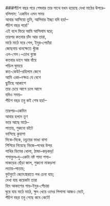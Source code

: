 ###পঁচিশ বছর পরে
শেষবার তার সাথে যখন হয়েছে দেখা মাঠের উপরে–  
বলিলাম: ‘একদিন এমন সময়  
আবার আসিয়ো তুমি, আসিবার ইচ্ছা যদি হয়!–  
পঁচিশ বছর পরে!’  
এই বলে ফিরে আমি আসিলাম ঘরে;  
তারপর কতবার চাঁদ আর তারা,  
মাঠে মাঠে মরে গেল, ইদুর–পেচাঁরা  
জোছনায় ধানক্ষেতে খুঁজে  
এল-গেল।–চোখ বুজে  
কতবার ডানে আর বাঁয়ে  
পড়িল ঘুমায়ে  
কত-কেউ!–রহিলাম জেগে  
আমি একা–নক্ষত্র যে বেগে  
ছুটিছে আকাশে  
তার চেয়ে আগে চলে আসে  
যদিও সময়–  
পঁচিশ বছর তবু কই শেষ হয়!–  

তারপর–একদিন  
আবার হলদে তৃণ  
ভরে আছে মাঠে–  
পাতায়, শুকনো ডাঁটে  
ভাসিছে কুয়াশা  
দিকে-দিকে, চড়ুয়ের ভাঙা বাসা  
শিশিরে গিয়েছে ভিজে–পথের উপর  
পাখির ডিমের খোলা, ঠান্ডা–কড়্‌কড়্!  
শসাফুল–দু-একটা নষ্ট শাদা শসা–  
মাকড়ের ছেঁড়া জাল, শুকনো মাকড়সা  
লতায়–পাতায়;  
ফুটফুটে জ্যোৎস্নারাতে পথ চেনা যায়;  
দেখা যায় কয়েকটা তারা  
হিম আকাশের গায়–ইদুর-পেঁচারা  
ঘুরে যায় মাঠে মাঠে, ক্ষুদ খেয়ে ওদের পিপাসা আজও মেটে,  
পঁচিশ বছর তবু গেছে কবে কেটে!  